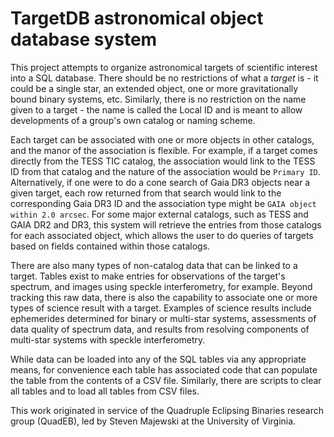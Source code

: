 # TargetDB astronomical object database system

This project attempts to organize astronomical targets of scientific interest into a SQL database.  There should be no restrictions of what a *target* is - it could be a single star, an extended object, one or more gravitationally bound binary systems, etc.  Similarly, there is no restriction on the name given to a target - the name is called the Local ID and is meant to allow developments of a group's own catalog or naming scheme.

Each target can be associated with one or more objects in other catalogs, and the manor of the association is flexible.  For example, if a target comes directly from the TESS TIC catalog, the association would link to the TESS ID from that catalog and the nature of the association would be `Primary ID`.  Alternatively, if one were to do a cone search of Gaia DR3 objects near a given target, each row returned from that search would link to the corresponding Gaia DR3 ID and the association type might be `GAIA object within 2.0 arcsec`.  For some major external catalogs, such as TESS and GAIA DR2 and DR3, this system will retrieve the entries from those catalogs for each associated object, which allows the user to do queries of targets based on fields contained within those catalogs.

There are also many types of non-catalog data that can be linked to a target.  Tables exist to make entries for observations of the target's spectrum, and images using speckle interferometry, for example.  Beyond tracking this raw data, there is also the capability to associate one or more types of science result with a target.  Examples of science results include ephemerides determined for binary or multi-star systems, assessments of data quality of spectrum data, and results from resolving components of multi-star systems with speckle interferometry.

While data can be loaded into any of the SQL tables via any appropriate means, for convenience each table has associated code that can populate the table from the contents of a CSV file.  Similarly, there are scripts to clear all tables and to load all tables from CSV files.

This work originated in service of the Quadruple Eclipsing Binaries research group (QuadEB), led by Steven Majewski at the University of Virginia.
